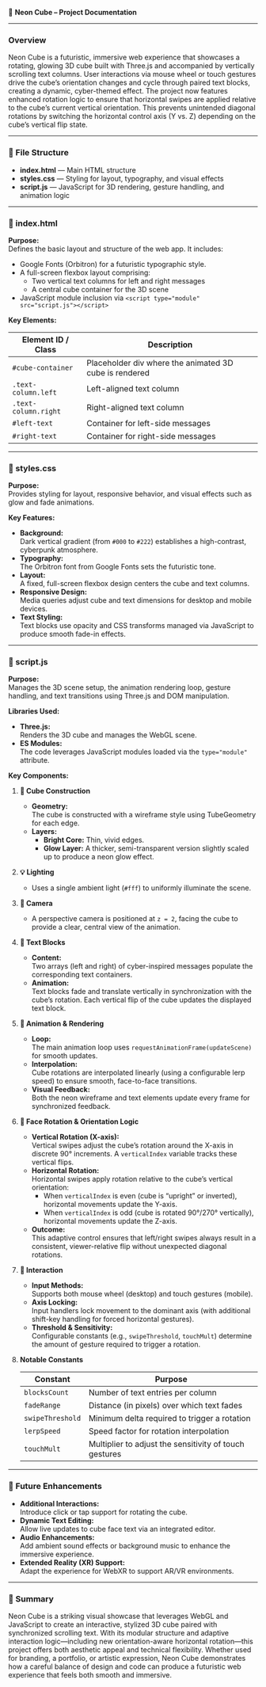 📄 **Neon Cube – Project Documentation**

---

### Overview

Neon Cube is a futuristic, immersive web experience that showcases a rotating, glowing 3D cube built with Three.js and accompanied by vertically scrolling text columns. User interactions via mouse wheel or touch gestures drive the cube’s orientation changes and cycle through paired text blocks, creating a dynamic, cyber-themed effect. The project now features enhanced rotation logic to ensure that horizontal swipes are applied relative to the cube’s current vertical orientation. This prevents unintended diagonal rotations by switching the horizontal control axis (Y vs. Z) depending on the cube’s vertical flip state.

---

### 🧱 File Structure

- **index.html** — Main HTML structure
- **styles.css** — Styling for layout, typography, and visual effects
- **script.js** — JavaScript for 3D rendering, gesture handling, and animation logic

---

### 🔹 index.html

**Purpose:**  
Defines the basic layout and structure of the web app. It includes:

- Google Fonts (Orbitron) for a futuristic typographic style.
- A full-screen flexbox layout comprising:
  - Two vertical text columns for left and right messages
  - A central cube container for the 3D scene
- JavaScript module inclusion via `<script type="module" src="script.js"></script>`

**Key Elements:**

| Element ID / Class       | Description                                          |
| ------------------------ | ---------------------------------------------------- |
| `#cube-container`        | Placeholder div where the animated 3D cube is rendered |
| `.text-column.left`      | Left-aligned text column                             |
| `.text-column.right`     | Right-aligned text column                            |
| `#left-text`             | Container for left-side messages                     |
| `#right-text`            | Container for right-side messages                    |

---

### 🎨 styles.css

**Purpose:**  
Provides styling for layout, responsive behavior, and visual effects such as glow and fade animations.

**Key Features:**

- **Background:**  
  Dark vertical gradient (from `#000` to `#222`) establishes a high-contrast, cyberpunk atmosphere.
- **Typography:**  
  The Orbitron font from Google Fonts sets the futuristic tone.
- **Layout:**  
  A fixed, full-screen flexbox design centers the cube and text columns.
- **Responsive Design:**  
  Media queries adjust cube and text dimensions for desktop and mobile devices.
- **Text Styling:**  
  Text blocks use opacity and CSS transforms managed via JavaScript to produce smooth fade-in effects.

---

### 🧠 script.js

**Purpose:**  
Manages the 3D scene setup, the animation rendering loop, gesture handling, and text transitions using Three.js and DOM manipulation.

**Libraries Used:**

- **Three.js:**  
  Renders the 3D cube and manages the WebGL scene.
- **ES Modules:**  
  The code leverages JavaScript modules loaded via the `type="module"` attribute.

**Key Components:**

1. **🔲 Cube Construction**

   - **Geometry:**  
     The cube is constructed with a wireframe style using TubeGeometry for each edge.
   - **Layers:**  
     - **Bright Core:** Thin, vivid edges.
     - **Glow Layer:** A thicker, semi-transparent version slightly scaled up to produce a neon glow effect.

2. **💡 Lighting**

   - Uses a single ambient light (`#fff`) to uniformly illuminate the scene.

3. **🧭 Camera**

   - A perspective camera is positioned at `z = 2`, facing the cube to provide a clear, central view of the animation.

4. **🔄 Text Blocks**

   - **Content:**  
     Two arrays (left and right) of cyber-inspired messages populate the corresponding text containers.
   - **Animation:**  
     Text blocks fade and translate vertically in synchronization with the cube’s rotation. Each vertical flip of the cube updates the displayed text block.

5. **🔁 Animation & Rendering**

   - **Loop:**  
     The main animation loop uses `requestAnimationFrame(updateScene)` for smooth updates.
   - **Interpolation:**  
     Cube rotations are interpolated linearly (using a configurable lerp speed) to ensure smooth, face-to-face transitions.
   - **Visual Feedback:**  
     Both the neon wireframe and text elements update every frame for synchronized feedback.

6. **🧭 Face Rotation & Orientation Logic**

   - **Vertical Rotation (X-axis):**  
     Vertical swipes adjust the cube’s rotation around the X-axis in discrete 90° increments. A `verticalIndex` variable tracks these vertical flips.
   - **Horizontal Rotation:**  
     Horizontal swipes apply rotation relative to the cube’s vertical orientation:
     - When `verticalIndex` is even (cube is “upright” or inverted), horizontal movements update the Y-axis.
     - When `verticalIndex` is odd (cube is rotated 90°/270° vertically), horizontal movements update the Z-axis.
   - **Outcome:**  
     This adaptive control ensures that left/right swipes always result in a consistent, viewer-relative flip without unexpected diagonal rotations.

7. **🧲 Interaction**

   - **Input Methods:**  
     Supports both mouse wheel (desktop) and touch gestures (mobile).
   - **Axis Locking:**  
     Input handlers lock movement to the dominant axis (with additional shift-key handling for forced horizontal gestures).
   - **Threshold & Sensitivity:**  
     Configurable constants (e.g., `swipeThreshold`, `touchMult`) determine the amount of gesture required to trigger a rotation.

8. **Notable Constants**

   | Constant         | Purpose                                                  |
   | ---------------- | -------------------------------------------------------- |
   | `blocksCount`    | Number of text entries per column                        |
   | `fadeRange`      | Distance (in pixels) over which text fades               |
   | `swipeThreshold` | Minimum delta required to trigger a rotation             |
   | `lerpSpeed`      | Speed factor for rotation interpolation                  |
   | `touchMult`      | Multiplier to adjust the sensitivity of touch gestures   |

---

### 🧪 Future Enhancements

- **Additional Interactions:**  
  Introduce click or tap support for rotating the cube.
- **Dynamic Text Editing:**  
  Allow live updates to cube face text via an integrated editor.
- **Audio Enhancements:**  
  Add ambient sound effects or background music to enhance the immersive experience.
- **Extended Reality (XR) Support:**  
  Adapt the experience for WebXR to support AR/VR environments.

---

### 📌 Summary

Neon Cube is a striking visual showcase that leverages WebGL and JavaScript to create an interactive, stylized 3D cube paired with synchronized scrolling text. With its modular structure and adaptive interaction logic—including new orientation-aware horizontal rotation—this project offers both aesthetic appeal and technical flexibility. Whether used for branding, a portfolio, or artistic expression, Neon Cube demonstrates how a careful balance of design and code can produce a futuristic web experience that feels both smooth and immersive.
